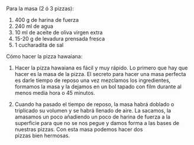 Para la masa (2 ó 3 pizzas):

1. 400 g de harina de fuerza
2. 240 ml de agua
3. 10 ml de aceite de oliva virgen extra
3. 15-20 g de levadura prensada fresca
4. 1 cucharadita de sal

Cómo hacer la pizza hawaiana:

1. Hacer la pizza hawaiana es fácil y muy rápido. Lo primero que hay que hacer es la masa de la pizza. El secreto para hacer una masa perfecta es darle tiempo de reposo una vez mezclamos los ingredientes, formamos la masa y la dejamos en un bol tapado con film durante al menos media hora o 45 minutos.

2. Cuando ha pasado el tiempo de reposo, la masa habrá doblado o triplicado su volumen y se habrá llenado de aire. La sacamos, la amasamos un poco añadiendo un poco de harina de fuerza a la superficie para que no se nos pegue y damos forma a las bases de nuestras pizzas. Con esta masa podemos hacer dos pizzas bien hermosas.